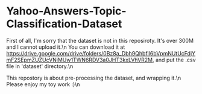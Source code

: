 # Yahoo-Answers-Topic-Classification-Dataset

First of all, I'm sorry that the dataset is not in this reposiroty. It's over 300M and I cannot upload it.\n
You can download it at https://drive.google.com/drive/folders/0Bz8a_Dbh9Qhbfll6bVpmNUtUcFdjYmF2SEpmZUZUcVNiMUw1TWN6RDV3a0JHT3kxLVhVR2M, and put the .csv file in 'dataset' directory.\n

This repostory is about pre-processing the dataset, and wrapping it.\n
Please enjoy my toy work :)\n
